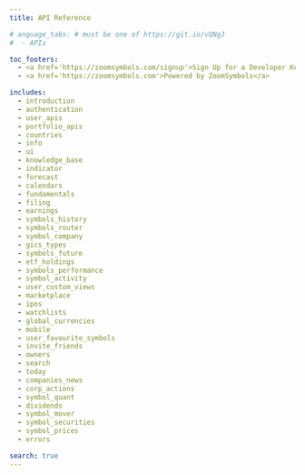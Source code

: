 ```yaml
---
title: API Reference

# anguage_tabs: # must be one of https://git.io/vQNgJ
#  - APIs

toc_footers:
  - <a href='https://zoomsymbols.com/signup'>Sign Up for a Developer Key</a>
  - <a href='https://zoomsymbols.com'>Powered by ZoomSymbols</a>

includes:
  - introduction
  - authentication
  - user_apis
  - portfolio_apis
  - countries
  - info
  - ui
  - knowledge_base
  - indicator
  - forecast
  - calendars
  - fundamentals
  - filing
  - earnings
  - symbols_history
  - symbols_router
  - symbol_company
  - gics_types
  - symbols_future
  - etf_holdings
  - symbols_performance
  - symbol_activity
  - user_custom_views
  - marketplace
  - ipos
  - watchlists
  - global_currencies
  - mobile
  - user_favourite_symbols
  - invite_friends
  - owners
  - search
  - today
  - companies_news
  - corp_actions
  - symbol_quant
  - dividends
  - symbol_mover
  - symbol_securities
  - symbol_prices
  - errors

search: true
---
```

